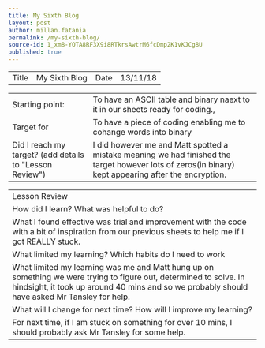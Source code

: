 ```yaml
---
title: My Sixth Blog
layout: post
author: millan.fatania
permalink: /my-sixth-blog/
source-id: 1_xm8-YOTA8RF3X9i8RTkrsAwtrM6fcDmp2K1vKJCg8U
published: true
---
```

<table>
  <tr>
    <td>Title</td>
    <td>My Sixth Blog</td>
    <td>Date</td>
    <td>13/11/18</td>
  </tr>
</table>


<table>
  <tr>
    <td>Starting point:</td>
    <td>To have an ASCII table and binary naext to it in our sheets ready for coding.,</td>
  </tr>
  <tr>
    <td>Target for </td>
    <td>To have a piece of coding enabling me to cohange words into binary</td>
  </tr>
  <tr>
    <td>Did I reach my target? 
(add details to "Lesson Review")</td>
    <td>I did however me and Matt spotted a mistake meaning we had finished the target however lots of zeros(in binary) kept appearing after the encryption.</td>
  </tr>
</table>


<table>
  <tr>
    <td>Lesson Review</td>
  </tr>
  <tr>
    <td>How did I learn? What was helpful to do?</td>
  </tr>
  <tr>
    <td>What I found effective was trial and improvement with the code with a bit of inspiration from our previous sheets to help me if I got REALLY stuck.</td>
  </tr>
  <tr>
    <td>What limited my learning? Which habits do I need to work </td>
  </tr>
  <tr>
    <td>What limited my learning was me and Matt hung up on something we were trying to figure out, determined to solve. In hindsight, it took up around 40 mins and so we probably should have asked Mr Tansley for help.</td>
  </tr>
  <tr>
    <td>What will I change for next time? How will I improve my learning?</td>
  </tr>
  <tr>
    <td>For next time, if I am stuck on something for over 10 mins, I should probably ask Mr Tansley for some help.</td>
  </tr>
</table>


